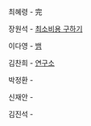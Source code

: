 최혜령 - 完

장원석 - [최소비용 구하기](https://www.acmicpc.net/problem/1916)

이다영 - [뱀](https://www.acmicpc.net/problem/3190)

김찬희 - [연구소](https://www.acmicpc.net/problem/14502)

박정환 - 

신재안 - 

김진석 - 
